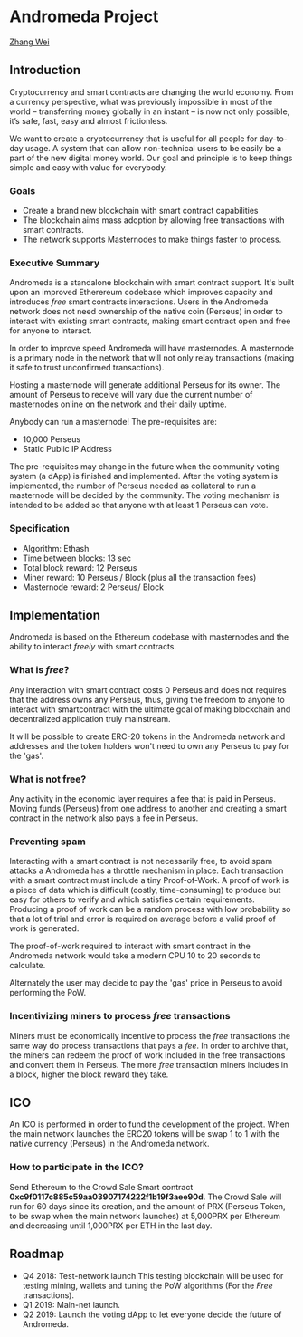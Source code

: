 Andromeda Project
=================

[Zhang Wei](mailto:iam_zhang_wei@protonmail.com)


## Introduction

Cryptocurrency and smart contracts are changing the world economy. From a currency perspective, what was previously impossible in most of the world – transferring money globally in an instant – is now not only possible, it’s safe, fast, easy and almost frictionless.

We want to create a cryptocurrency that is useful for all people for day-to-day usage. A system that can allow non-technical users to be easily be a part of the new digital money world. Our goal and principle is to keep things simple and easy with value for everybody.

### Goals

* Create a brand new blockchain with smart contract capabilities
* The blockchain aims mass adoption by allowing free transactions with smart contracts.
* The network supports Masternodes to make things faster to process.

### Executive Summary

Andromeda is a standalone blockchain with smart contract support. It's built upon an improved Etherereum codebase which improves capacity and introduces _free_ smart contracts interactions. Users in the Andromeda network does not need ownership of the native coin (Perseus) in order to interact with existing smart contracts, making smart contract open and free for anyone to interact.

In order to improve speed Andromeda will have masternodes. A masternode is a primary node in the network that will not only relay transactions (making it safe to trust unconfirmed transactions).

Hosting a masternode will generate additional Perseus for its owner. The amount of Perseus to receive will vary due the current number of masternodes online on the network and their daily uptime.

Anybody can run a masternode! The pre-requisites are:
 * 10,000 Perseus
 * Static Public IP Address

The pre-requisites may change in the future when the community voting system (a dApp) is finished and implemented. After the voting system is implemented, the number of Perseus needed as collateral to run a masternode will be decided by the community. The voting mechanism is intended to be added so that anyone with at least 1 Perseus can vote.
    
### Specification

 * Algorithm: Ethash
 * Time between blocks: 13 sec
 * Total block reward: 12 Perseus
 * Miner reward: 10 Perseus / Block (plus all the transaction fees)
 * Masternode reward: 2 Perseus/ Block

## Implementation

Andromeda is based on the Ethereum codebase with masternodes and the ability to interact _freely_ with smart contracts.

### What is _free_?

Any interaction with smart contract costs 0 Perseus and does not requires that the address owns any Perseus, thus, giving the freedom to anyone to interact with smartcontract with the ultimate goal of making blockchain and decentralized application truly mainstream.

It will be possible to create ERC-20 tokens in the Andromeda network and addresses and the token holders won't need to own any Perseus to pay for the 'gas'.

### What is not free?

Any activity in the economic layer requires a fee that is paid in Perseus. Moving funds (Perseus) from one address to another and creating a smart contract in the network also pays a fee in Perseus.

### Preventing spam

Interacting with a smart contract is not necessarily     free, to avoid spam attacks a Andromeda has a throttle mechanism in place. Each transaction with a smart contract must include a tiny Proof-of-Work. A proof of work is a piece of data which is difficult (costly, time-consuming) to produce but easy for others to verify and which satisfies certain requirements. Producing a proof of work can be a random process with low probability so that a lot of trial and error is required on average before a valid proof of work is generated.

The proof-of-work required to interact with smart contract in the Andromeda network would take a modern CPU 10 to 20 seconds to calculate.

Alternately the user may decide to pay the 'gas' price in Perseus to avoid performing the PoW.

### Incentivizing miners to process _free_ transactions

Miners must be economically incentive to process the _free_ transactions the same way do process transactions that pays a _fee_. In order to archive that, the miners can redeem the proof of work included in the free transactions and convert them in Perseus. The more _free_ transaction miners includes in a block, higher the block reward they take.

## ICO

An ICO is performed in order to fund the development of the project. When the main network launches the ERC20 tokens will be swap 1 to 1 with the native currency (Perseus) in the Andromeda network.

### How to participate in the ICO?

Send Ethereum to the Crowd Sale Smart contract **0xc9f0117c885c59aa03907174222f1b19f3aee90d**. The Crowd Sale will run for 60 days since its creation, and the amount of PRX (Perseus Token, to be swap when the main network launches) at 5,000PRX per Ethereum and decreasing until 1,000PRX per ETH in the last day.

## Roadmap

 * Q4 2018: Test-network launch
   This testing blockchain will be used for testing mining, wallets and tuning the PoW algorithms (For the _Free_ transactions).
 * Q1 2019: Main-net launch.
 * Q2 2019: Launch the voting dApp to let everyone decide the future of Andromeda.
